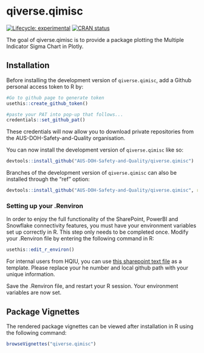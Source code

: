 
<!-- README.md is generated from README.Rmd. Please edit that file -->

# qiverse.qimisc

<!-- badges: start -->

[![Lifecycle:
experimental](https://img.shields.io/badge/lifecycle-experimental-orange.svg)](https://lifecycle.r-lib.org/articles/stages.html#experimental)
[![CRAN
status](https://www.r-pkg.org/badges/version/qiverse.qimisc)](https://CRAN.R-project.org/package=qiverse.qimisc)

<!-- badges: end -->

The goal of qiverse.qimisc is to provide a package plotting the Multiple
Indicator Sigma Chart in Plotly.

## Installation

Before installing the development version of `qiverse.qimisc`, add a
Github personal access token to R by:

``` r
#Go to github page to generate token
usethis::create_github_token()

#paste your PAT into pop-up that follows...
credentials::set_github_pat()
```

These credentials will now allow you to download private repositories
from the AUS-DOH-Safety-and-Quality organisation.

You can now install the development version of `qiverse.qimisc` like so:

``` r
devtools::install_github("AUS-DOH-Safety-and-Quality/qiverse.qimisc")
```

Branches of the development version of `qiverse.qimisc` can also be
installed through the “ref” option:

``` r
devtools::install_github("AUS-DOH-Safety-and-Quality/qiverse.qimisc", ref = "branch-a")
```

### Setting up your .Renviron

In order to enjoy the full functionality of the SharePoint, PowerBI and
Snowflake connectivity features, you must have your environment
variables set up correctly in R. This step only needs to be completed
once. Modify your .Renviron file by entering the following command in R:

``` r
usethis::edit_r_environ()
```

For internal users from HQIU, you can use [this sharepoint text
file](https://wahealthdept.sharepoint.com/:t:/r/sites/SafetyandQualityIndicatorSetSQuIS/internal/SQuIS%20O365%20Confidential%20Documents/R/connectivity/example_renviron.txt)
as a template. Please replace your he number and local github path with
your unique information.

Save the .Renviron file, and restart your R session. Your environment
variables are now set.

## Package Vignettes

The rendered package vignettes can be viewed after installation in R
using the following command:

``` r
browseVignettes("qiverse.qimisc")
```
